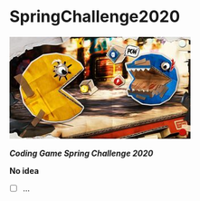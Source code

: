 # SpringChallenge2020

![](picture/SC2020_HD.min.jpg)

***Coding Game Spring Challenge 2020***

**No idea**

- [ ] ...
